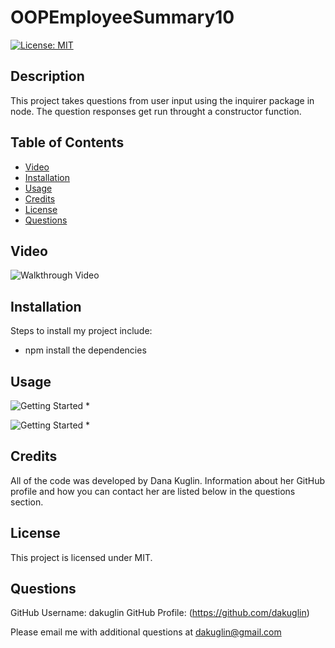 # OOPEmployeeSummary10

[![License: MIT](https://img.shields.io/badge/License-MIT-yellow.svg)](https://opensource.org/licenses/MIT)


## Description 

This project takes questions from user input using the inquirer package in node. The question responses get run throught a constructor function. 


## Table of Contents 

* [Video](#video)
* [Installation](#installation)
* [Usage](#usage)
* [Credits](#credits)
* [License](#license)
* [Questions](#questions)


## Video

![Walkthrough Video](./link)


## Installation

Steps to install my project include:
* npm install the dependencies 


## Usage 

![Getting Started](./pictures/link)
* 

![Getting Started](./pictures/link)
* 

## Credits

All of the code was developed by Dana Kuglin. Information about her GitHub profile and how you can contact her are listed below in the questions section.  

## License

This project is licensed under MIT.

## Questions

GitHub Username: dakuglin
GitHub Profile: (https://github.com/dakuglin)

Please email me with additional questions at dakuglin@gmail.com  

    